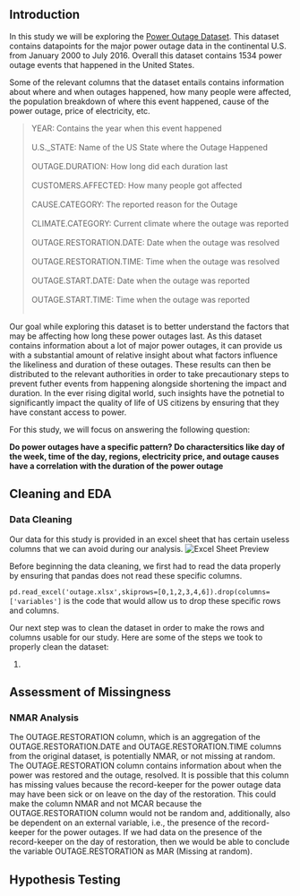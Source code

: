 ## Introduction

In this study we will be exploring the [Power Outage Dataset](https://dsc80.com/project3/power-outages). This dataset contains datapoints for the major power outage data in the continental U.S. from January 2000 to July 2016. Overall this dataset contains 1534 power outage events that happened in the United States.

Some of the relevant columns that the dataset entails contains information about where and when outages happened, how many people were affected, the population breakdown of where this event happened, cause of the power outage, price of electricity, etc. 

> YEAR: Contains the year when this event happened <br><br>
> U.S._STATE: Name of the US State where the Outage Happened <br><br>
> OUTAGE.DURATION: How long did each duration last <br><br>
> CUSTOMERS.AFFECTED: How many people got affected <br><br>
> CAUSE.CATEGORY: The reported reason for the Outage <br><br>
> CLIMATE.CATEGORY: Current climate where the outage was reported <br><br>
> OUTAGE.RESTORATION.DATE: Date when the outage was resolved <br><br>
> OUTAGE.RESTORATION.TIME: Time when the outage was resolved <br><br>
> OUTAGE.START.DATE: Date when the outage was reported <br><br>
> OUTAGE.START.TIME: Time when the outage was reported <br><br>

Our goal while exploring this dataset is to better understand the factors that may be affecting how long these power outages last. As this dataset contains information about a lot of major power outages, it can provide us with a substantial amount of relative insight about what factors influence the likeliness and duration of these outages. These results can then be distributed to the relevant authorities in order to take precautionary steps to prevent futher events from happening alongside shortening the impact and duration. In the ever rising digital world, such insights have the potnetial to significantly impact the quality of life of US citizens by ensuring that they have constant access to power.

For this study, we will focus on answering the following question:

**Do power outages have a specific pattern? Do charactersitics like day of the week, time of the day, regions, electricity price, and outage causes have a correlation with the duration of the power outage**

## Cleaning and EDA

### Data Cleaning

Our data for this study is provided in an excel sheet that has certain useless columns that we can avoid during our analysis.
![Excel Sheet Preview](https://i.imgur.com/79yPXtg.png)

Before beginning the data cleaning, we first had to read the data properly by ensuring that pandas does not read these specific columns.

`pd.read_excel('outage.xlsx',skiprows=[0,1,2,3,4,6]).drop(columns=['variables']` is the code that would allow us to drop these specific rows and columns.

Our next step was to clean the dataset in order to make the rows and columns usable for our study. Here are some of the steps we took to properly clean the dataset:

1.  


## Assessment of Missingness

### NMAR Analysis
The OUTAGE.RESTORATION column, which is an aggregation of the OUTAGE.RESTORATION.DATE and OUTAGE.RESTORATION.TIME columns from the original dataset, is potentially NMAR, or not missing at random. The OUTAGE.RESTORATION column contains information about when the power was restored and the outage, resolved. It is possible that this column has missing values because the record-keeper for the power outage data may have been sick or on leave on the day of the restoration. This could make the column NMAR and not MCAR because the OUTAGE.RESTORATION column would not be random and, additionally, also be dependent on an external variable, i.e., the presence of the record-keeper for the power outages. If we had data on the presence of the record-keeper on the day of restoration, then we would be able to conclude the variable OUTAGE.RESTORATION as MAR (Missing at random).

## Hypothesis Testing



